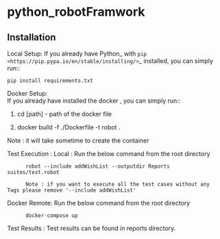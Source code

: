 # python_robotFramwork


Installation
------------

Local Setup:
If you already have Python_ with `pip <https://pip.pypa.io/en/stable/installing/>`_ installed,
you can simply run::

    pip install requirements.txt
    
Docker Setup:  
If you already have installed the docker , you can simply run::
 1. cd [path] - path of the docker file
  
 2. docker build -f ./Dockerfile -t robot . 
  
Note : it will take sometime to create the container
  
Test Execution :
  Local : Run the below command from the root directory
  
          robot --include addWishList --outputdir Reports suites/test.robot
  
          Note : if you want to execute all the test cases without any Tags please remove '--include addWishList'
  
  Docker Remote: Run the below command from the root directory
  
          docker-compose up
  
  
  
Test Results : 
    Test results can be found in reports directory.


